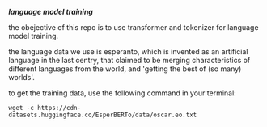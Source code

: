 ***language model training***

the obejective of this repo is to use transformer and tokenizer for language model training.

the language data we use is esperanto, which is invented as an artificial language in the last centry, that claimed to be merging characteristics of different languages from the world, and 'getting the best of (so many) worlds'.

to get the training data, use the following command in your terminal:

```
wget -c https://cdn-datasets.huggingface.co/EsperBERTo/data/oscar.eo.txt

```